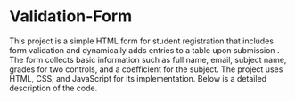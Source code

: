 # Validation-Form
This project is a simple HTML form for student registration that includes form validation and dynamically adds entries to a table upon submission . The form collects basic information such as full name, email, subject name, grades for two controls, and a coefficient for the subject. The project uses HTML, CSS, and JavaScript for its implementation. Below is a detailed description of the code.
